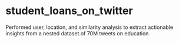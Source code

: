 # student_loans_on_twitter

Performed user, location, and similarity analysis to extract actionable insights from a nested dataset of 70M tweets on education
